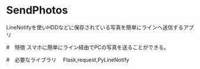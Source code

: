 # SendPhotos

LineNotifyを使いHDDなどに保存されている写真を簡単にラインへ送信するアプリ

#　特徴
スマホに簡単にライン経由でPCの写真を送ることができる。

#　必要なライブラリ
　Flask,request,PyLineNotify
